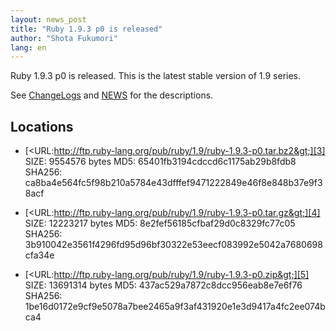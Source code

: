 ```yaml
---
layout: news_post
title: "Ruby 1.9.3 p0 is released"
author: "Shota Fukumori"
lang: en
---
```


Ruby 1.9.3 p0 is released. This is the latest stable version of 1.9
series.

See [ChangeLogs][1] and [NEWS][2] for the descriptions.

## Locations

* [&lt;URL:http://ftp.ruby-lang.org/pub/ruby/1.9/ruby-1.9.3-p0.tar.bz2&gt;][3]
  SIZE: 9554576 bytes
  MD5: 65401fb3194cdccd6c1175ab29b8fdb8
  SHA256: ca8ba4e564fc5f98b210a5784e43dfffef9471222849e46f8e848b37e9f38acf

* [&lt;URL:http://ftp.ruby-lang.org/pub/ruby/1.9/ruby-1.9.3-p0.tar.gz&gt;][4]
  SIZE: 12223217 bytes
  MD5: 8e2fef56185cfbaf29d0c8329fc77c05
  SHA256: 3b910042e3561f4296fd95d96bf30322e53eecf083992e5042a7680698cfa34e

* [&lt;URL:http://ftp.ruby-lang.org/pub/ruby/1.9/ruby-1.9.3-p0.zip&gt;][5]
  SIZE: 13691314 bytes
  MD5: 437ac529a7872c8dcc956eab8e7e6f76
  SHA256: 1be16d0172e9cf9e5078a7bee2465a9f3af431920e1e3d9417a4fc2ee074bca4



[1]: http://svn.ruby-lang.org/repos/ruby/tags/v1_9_3_0/ChangeLog
[2]: http://svn.ruby-lang.org/repos/ruby/tags/v1_9_3_0/NEWS
[3]: http://ftp.ruby-lang.org/pub/ruby/1.9/ruby-1.9.3-p0.tar.bz2
[4]: http://ftp.ruby-lang.org/pub/ruby/1.9/ruby-1.9.3-p0.tar.gz
[5]: http://ftp.ruby-lang.org/pub/ruby/1.9/ruby-1.9.3-p0.zip
